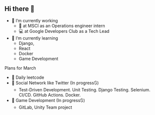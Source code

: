 ## Hi there 👋

- 🔭 I’m currently working
  - 🧩 at MSCI as an Operations engineer intern
  - 💻 at Google Developers Club as a Tech Lead
- 🎨 I’m currently learning
  - Django,
  - React
  - Docker
  - Game Development

Plans for March
- 🦍 Daily leetcode
- 🤡 Social Network like Twitter (In progress🔃)
  - Test-Driven Development. Unit Testing. Django Testing. Selenium. CI/CD. GitHub Actions. Docker.
- 🏹 Game Development (In progress🔃)
  - GitLab, Unity Team project 
 
